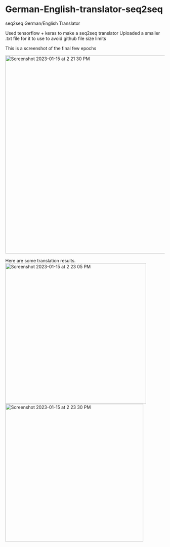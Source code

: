 # German-English-translator-seq2seq
seq2seq German/English Translator

Used tensorflow + keras to make a seq2seq translator
Uploaded a smaller .txt file for it to use to avoid github file size limits

This is a screenshot of the final few epochs <br>

<img width="627" alt="Screenshot 2023-01-15 at 2 21 30 PM" src="https://user-images.githubusercontent.com/3958710/212562473-904c65c7-26ff-4d13-a274-0135173047e1.png">

Here are some translation results.
<br>
<img width="445" alt="Screenshot 2023-01-15 at 2 23 05 PM" src="https://user-images.githubusercontent.com/3958710/212562542-908b6740-86a9-490a-b20a-24f8c0360aa8.png">
<br>
<img width="436" alt="Screenshot 2023-01-15 at 2 23 30 PM" src="https://user-images.githubusercontent.com/3958710/212562550-6df88ea8-f5d4-4365-ba1d-1ab4dd155162.png">
